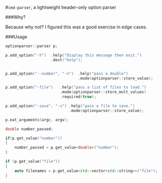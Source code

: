 #`cmd-parser`, a lightweight header-only option parser


###Why?

Because why not? I figured this was a good exercise in edge cases.

###Usage

```c++
optionparser::parser p;

p.add_option("-h")	.help("Display this message then exit.")
					.dest("help");


p.add_option("--number", "-n")	.help("pass a double")
								.mode(optionparser::store_value);

p.add_option("-file")   .help("pass a list of files to load.")
						.mode(optionparser::store_mult_values)
						.required(true);

p.add_option("-save", "-s") .help("pass a file to save.")
							.mode(optionparser::store_value);

p.eat_arguments(argc, argv);

double number_passed;

if(p.get_value("number"))
{
	number_passed = p.get_value<double>("number");
}

if (p.get_value("file"))
{
    auto filenames = p.get_value<std::vector<std::string>>("file");
}
```



